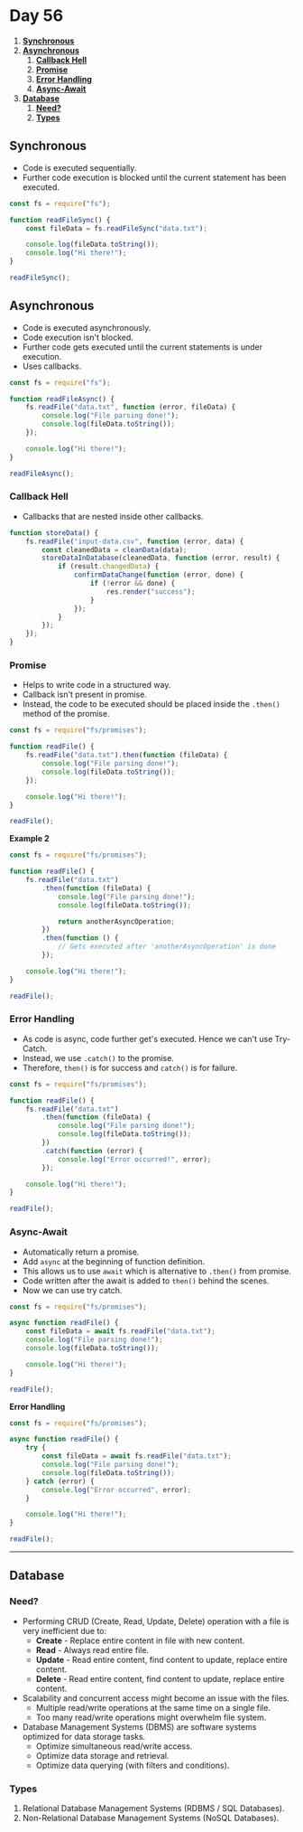 # **Day 56** <!-- omit in toc -->

1. [**Synchronous**](#synchronous)
2. [**Asynchronous**](#asynchronous)
   1. [**Callback Hell**](#callback-hell)
   2. [**Promise**](#promise)
   3. [**Error Handling**](#error-handling)
   4. [**Async-Await**](#async-await)
3. [**Database**](#database)
   1. [**Need?**](#need)
   2. [**Types**](#types)

## **Synchronous**

-   Code is executed sequentially.
-   Further code execution is blocked until the current statement has been executed.

```javascript
const fs = require("fs");

function readFileSync() {
    const fileData = fs.readFileSync("data.txt");

    console.log(fileData.toString());
    console.log("Hi there!");
}

readFileSync();
```

## **Asynchronous**

-   Code is executed asynchronously.
-   Code execution isn't blocked.
-   Further code gets executed until the current statements is under execution.
-   Uses callbacks.

```javascript
const fs = require("fs");

function readFileAsync() {
    fs.readFile("data.txt", function (error, fileData) {
        console.log("File parsing done!");
        console.log(fileData.toString());
    });

    console.log("Hi there!");
}

readFileAsync();
```

### **Callback Hell**

-   Callbacks that are nested inside other callbacks.

```javascript
function storeData() {
    fs.readFile("input-data.csv", function (error, data) {
        const cleanedData = cleanData(data);
        storeDataInDatabase(cleanedData, function (error, result) {
            if (result.changedData) {
                confirmDataChange(function (error, done) {
                    if (!error && done) {
                        res.render("success");
                    }
                });
            }
        });
    });
}
```

### **Promise**

-   Helps to write code in a structured way.
-   Callback isn't present in promise.
-   Instead, the code to be executed should be placed inside the `.then()` method of the promise.

```javascript
const fs = require("fs/promises");

function readFile() {
    fs.readFile("data.txt").then(function (fileData) {
        console.log("File parsing done!");
        console.log(fileData.toString());
    });

    console.log("Hi there!");
}

readFile();
```

**Example 2**

```javascript
const fs = require("fs/promises");

function readFile() {
    fs.readFile("data.txt")
        .then(function (fileData) {
            console.log("File parsing done!");
            console.log(fileData.toString());

            return anotherAsyncOperation;
        })
        .then(function () {
            // Gets executed after 'anotherAsyncOperation' is done
        });

    console.log("Hi there!");
}

readFile();
```

### **Error Handling**

-   As code is async, code further get's executed. Hence we can't use Try-Catch.
-   Instead, we use `.catch()` to the promise.
-   Therefore, `then()` is for success and `catch()` is for failure.

```javascript
const fs = require("fs/promises");

function readFile() {
    fs.readFile("data.txt")
        .then(function (fileData) {
            console.log("File parsing done!");
            console.log(fileData.toString());
        })
        .catch(function (error) {
            console.log("Error occurred!", error);
        });

    console.log("Hi there!");
}

readFile();
```

### **Async-Await**

-   Automatically return a promise.
-   Add `async` at the beginning of function definition.
-   This allows us to use `await` which is alternative to `.then()` from promise.
-   Code written after the await is added to `then()` behind the scenes.
-   Now we can use try catch.

```javascript
const fs = require("fs/promises");

async function readFile() {
    const fileData = await fs.readFile("data.txt");
    console.log("File parsing done!");
    console.log(fileData.toString());

    console.log("Hi there!");
}

readFile();
```

**Error Handling**

```javascript
const fs = require("fs/promises");

async function readFile() {
    try {
        const fileData = await fs.readFile("data.txt");
        console.log("File parsing done!");
        console.log(fileData.toString());
    } catch (error) {
        console.log("Error occurred", error);
    }

    console.log("Hi there!");
}

readFile();
```

---

## **Database**

### **Need?**

-   Performing CRUD (Create, Read, Update, Delete) operation with a file is very inefficient due to:
    -   **Create** - Replace entire content in file with new content.
    -   **Read** - Always read entire file.
    -   **Update** - Read entire content, find content to update, replace entire content.
    -   **Delete** - Read entire content, find content to update, replace entire content.
-   Scalability and concurrent access might become an issue with the files.
    -   Multiple read/write operations at the same time on a single file.
    -   Too many read/write operations might overwhelm file system.
-   Database Management Systems (DBMS) are software systems optimized for data storage tasks.
    -   Optimize simultaneous read/write access.
    -   Optimize data storage and retrieval.
    -   Optimize data querying (with filters and conditions).

### **Types**

1. Relational Database Management Systems (RDBMS / SQL Databases).
2. Non-Relational Database Management Systems (NoSQL Databases).
